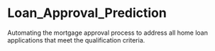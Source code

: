 # Loan_Approval_Prediction
Automating the mortgage approval process to address all home loan applications that meet the qualification criteria.

